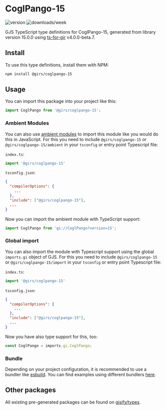 
# CoglPango-15

![version](https://img.shields.io/npm/v/@girs/coglpango-15)
![downloads/week](https://img.shields.io/npm/dw/@girs/coglpango-15)


GJS TypeScript type definitions for CoglPango-15, generated from library version 15.0.0 using [ts-for-gir](https://github.com/gjsify/ts-for-gir) v4.0.0-beta.7.


## Install

To use this type definitions, install them with NPM:
```bash
npm install @girs/coglpango-15
```

## Usage

You can import this package into your project like this:
```ts
import CoglPango from '@girs/coglpango-15';
```

### Ambient Modules

You can also use [ambient modules](https://github.com/gjsify/ts-for-gir/tree/main/packages/cli#ambient-modules) to import this module like you would do this in JavaScript.
For this you need to include `@girs/coglpango-15` or `@girs/coglpango-15/ambient` in your `tsconfig` or entry point Typescript file:

`index.ts`:
```ts
import '@girs/coglpango-15'
```

`tsconfig.json`:
```json
{
  "compilerOptions": {
    ...
  },
  "include": ["@girs/coglpango-15"],
  ...
}
```

Now you can import the ambient module with TypeScript support: 

```ts
import CoglPango from 'gi://CoglPango?version=15';
```

### Global import

You can also import the module with Typescript support using the global `imports.gi` object of GJS.
For this you need to include `@girs/coglpango-15` or `@girs/coglpango-15/import` in your `tsconfig` or entry point Typescript file:

`index.ts`:
```ts
import '@girs/coglpango-15'
```

`tsconfig.json`:
```json
{
  "compilerOptions": {
    ...
  },
  "include": ["@girs/coglpango-15"],
  ...
}
```

Now you have also type support for this, too:

```ts
const CoglPango = imports.gi.CoglPango;
```

### Bundle

Depending on your project configuration, it is recommended to use a bundler like [esbuild](https://esbuild.github.io/). You can find examples using different bundlers [here](https://github.com/gjsify/ts-for-gir/tree/main/examples).

## Other packages

All existing pre-generated packages can be found on [gjsify/types](https://github.com/gjsify/types).

